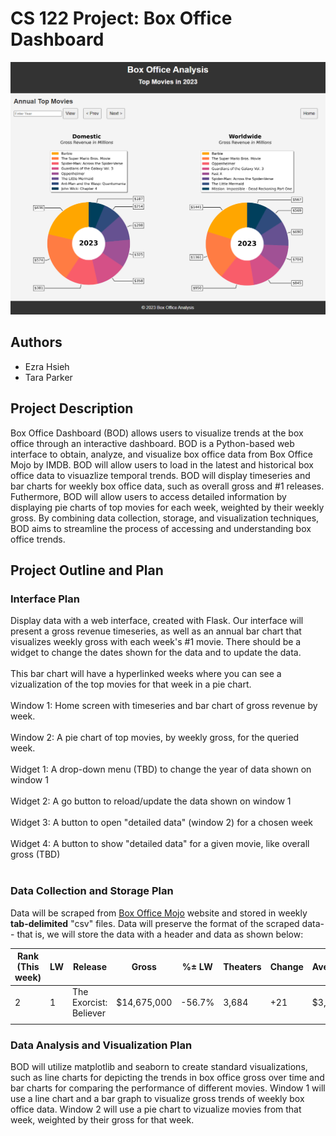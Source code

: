 # CS 122 Project: Box Office Dashboard
![Piechart Screenshot](Piescreenshot.png)

## Authors

- Ezra Hsieh
- Tara Parker

## Project Description

Box Office Dashboard (BOD) allows users to visualize trends at the box office through an interactive dashboard. BOD is a Python-based web interface to obtain, analyze, and visualize box office data from Box Office Mojo by IMDB. BOD will allow users to load in the latest and historical box office data to visuazlize temporal trends. BOD will display timeseries and bar charts for weekly box office data, such as overall gross and #1 releases. Futhermore, BOD will allow users to access detailed information by displaying pie charts of top movies for each week, weighted by their weekly gross. By combining data collection, storage, and visualization techniques, BOD aims to streamline the process of accessing and understanding box office trends.

## Project Outline and Plan

### Interface Plan

Display data with a web interface, created with Flask. Our interface will present a gross revenue timeseries, as well as an annual bar chart that visualizes weekly gross with each week's #1 movie. There should be a widget to change the dates shown for the data and to update the data.<br><br>
This bar chart will have a hyperlinked weeks where you can see a vizualization of the top movies for that week in a pie chart.  <br><br>
Window 1: Home screen with timeseries and bar chart of gross revenue by week.<br><br>
Window 2: A pie chart of top movies, by weekly gross, for the queried week.<br><br>
Widget 1: A drop-down menu (TBD) to change the year of data shown on window 1<br><br>
Widget 2: A go button to reload/update the data shown on window 1<br><br>
Widget 3: A button to open "detailed data" (window 2) for a chosen week<br><br>
Widget 4: A button to show "detailed data" for a given movie, like overall gross (TBD)<br><br>

### Data Collection and Storage Plan

Data will be scraped from [Box Office Mojo](https://www.boxofficemojo.com/date/) website and stored in weekly **tab-delimited** "csv" files.
Data will preserve the format of the scraped data-- that is, we will store the data with a header and data as shown below:

| Rank (This week) | LW  | Release                | Gross       | %± LW  | Theaters | Change | Average | Total Gross | Weeks | Distributor        |
| ---------------- | --- | ---------------------- | ----------- | ------ | -------- | ------ | ------- | ----------- | ----- | ------------------ |
| 2                | 1   | The Exorcist: Believer | $14,675,000 | -56.7% | 3,684    | +21    | $3,983  | $48,601,950 | 2     | Universal Pictures |
|                  |     |                        |             |        |          |        |         |             |       |                    |

### Data Analysis and Visualization Plan

BOD will utilize matplotlib and seaborn to create standard visualizations, such as line charts for depicting the trends in box office gross over time and bar charts for comparing the performance of different movies.
Window 1 will use a line chart and a bar graph to visualize gross trends of weekly box office data. Window 2 will use a pie chart to vizualize movies from that week, weighted by their gross for that week.

<!-- Other analysis and visualization plan if we have the time:
Comparative Analysis: BOD will visualize key metrics between different movies to facilitate a straightforward understanding of their relative performance. This will involve creating side-by-side bar charts or tables that highlight the differences in metrics such as total gross or average weekly gross between selected movies. -->
